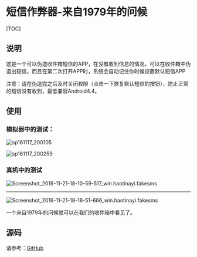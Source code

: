 # 短信作弊器-来自1979年的问候

[TOC]

## 说明

这是一个可以伪造收件箱短信的APP，在没有收到信息的情况，可以在收件箱中伪造出短信，而且在第二次打开APP时，系统会自动记住你时候设置默认短信APP

注意：请在伪造完之后及时关闭权限（点击一下恢复默认短信的按钮），防止正常的短信没有收到，最低兼容Android4.4。

## 使用

 ### 模拟器中的测试：

![sp161117_200105](http://oaxelf1sk.bkt.clouddn.com/sp161117_200105.png)

![sp161117_200259](http://oaxelf1sk.bkt.clouddn.com/sp161117_200259.png)

### 真机中的测试

![Screenshot_2016-11-21-18-10-59-517_win.haotinayi.fakesms](http://oaxelf1sk.bkt.clouddn.com/Screenshot_2016-11-21-18-10-59-517_win.haotinayi.fakesms.png)

---------------

![Screenshot_2016-11-21-18-18-51-666_win.haotinayi.fakesms](http://oaxelf1sk.bkt.clouddn.com/Screenshot_2016-11-21-18-18-51-666_win.haotinayi.fakesms.png)



一个来自1979年的问候就可以在我们的收件箱中看见了。

## 源码

请参考：[GitHub]()







